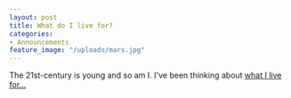 ```yaml
---
layout: post
title: What do I live for?
categories:
- Announcements
feature_image: "/uploads/mars.jpg"
---
```


The 21st-century is young and so am I. I've been thinking about <a href="https://docs.google.com/document/d/1xtLsSwKw6waOMyrm4OUBx2l9RPGQMdNy56bQKLebxsg/edit?usp=sharing">what I live for...</a>